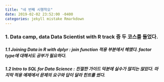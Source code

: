 ```yaml
---
title: "네 번째 시행착오"
date: 2019-02-02 23:52:00 -0400
categories: jekyll mistake Rmarkdown
---
```


### 1. Data camp, data Data Scientist with R track 중 두 코스를 들었다. 
##### 1.1 Joining Data in R with dplyr : join function 적용 부분에서 헤맸다. factor type에 대해서도 공부가 필요하다.
##### 1.2 Intro to SQL for Data Science : 친절한 가이드 덕분에 실수가 많지는 않았다. 마지막 적용 예제에서 문제의 요구와 답이 달라 힌트를 썼다. 

